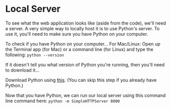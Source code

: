# Local Server

To see what the web application looks like (aside from the code), we'll need a server.  A very simple way to locally host it is to use Python's server.  To use it, you'll need to make sure you have Python on your computer.  

To check if you have Python on your computer...
For Mac/Linux:
Open up the Terminal app (for Mac) or a command line (for Linux) and type the following: ```python --version```

If it doesn't tell you what version of Python you're running, then you'll need to download it...

Download Python using [this](https://www.python.org/downloads/).  (You can skip this step if you already have Python.)

Now that you have Python, we can run our local server using this command line command here:  ```python -m SimpleHTTPServer 8000```